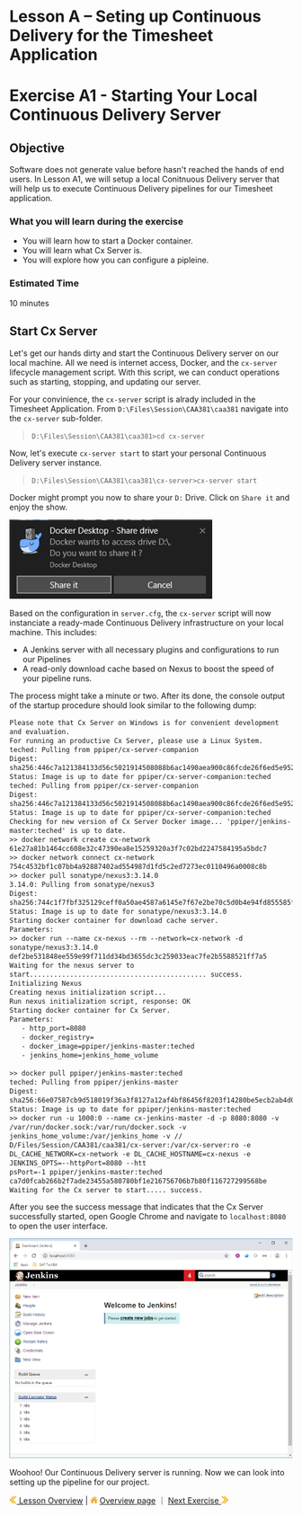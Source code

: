 # Lesson A – Seting up Continuous Delivery for the Timesheet Application

# Exercise A1 - Starting Your Local Continuous Delivery Server

## Objective
Software does not generate value before hasn't reached the hands of end users. In Lesson A1, we will setup a local Conitnuous Delivery server that will help us to execute Continuous Delivery pipelines for our Timesheet application.

### What you will learn during the exercise
* You will learn how to start a Docker container.
* You will learn what Cx Server is.
* You will explore how you can configure a pipleine.

### Estimated Time
10 minutes

## Start Cx Server
Let's get our hands dirty and start the Continuous Delivery server on our local machine. All we need is internet access, Docker, and the `cx-server` lifecycle management script. With this script, we can conduct operations such as starting, stopping, and updating our server.

For your convinience, the `cx-server` script is alrady included in the Timesheet Application. From `D:\Files\Session\CAA381\caa381` navigate into the `cx-server` sub-folder. 

> `D:\Files\Session\CAA381\caa381>cd cx-server`

Now, let's execute `cx-server start` to start your personal Continuous Delivery server instance.

> `D:\Files\Session\CAA381\caa381\cx-server>cx-server start`

Docker might prompt you now to share your `D:` Drive. Click on `Share it` and enjoy the show.

![](../../images/a/share-drive.png)

Based on the configuration in `server.cfg`, the `cx-server` script will now instanciate a ready-made Continuous Delivery infrastructure on your local machine. This includes:
* A Jenkins server with all necessary plugins and configurations to run our Pipelines
* A read-only download cache based on Nexus to boost the speed of your pipeline runs.

The process might take a minute or two. After its done, the console output of the startup procedure should look similar to the following dump:

```D:\Files\Session\CAA381\caa381\cx-server>cx-server start
Please note that Cx Server on Windows is for convenient development and evaluation.
For running an productive Cx Server, please use a Linux System.
teched: Pulling from ppiper/cx-server-companion
Digest: sha256:446c7a121384133d56c5021914508088b6ac1490aea900c86fcde26f6ed5e952
Status: Image is up to date for ppiper/cx-server-companion:teched
teched: Pulling from ppiper/cx-server-companion
Digest: sha256:446c7a121384133d56c5021914508088b6ac1490aea900c86fcde26f6ed5e952
Status: Image is up to date for ppiper/cx-server-companion:teched
Checking for new version of Cx Server Docker image... 'ppiper/jenkins-master:teched' is up to date.
>> docker network create cx-network
61e27a81b1464cc608e32c47390ea8e15259320a3f7c02bd2247584195a5bdc7
>> docker network connect cx-network 754c4532bf1c07bb4a92887402ad554987d1fd5c2ed7273ec0110496a0008c8b
>> docker pull sonatype/nexus3:3.14.0
3.14.0: Pulling from sonatype/nexus3
Digest: sha256:744c1f7fbf325129ceff0a50ae4587a6145e7f67e2be70c5d0b4e94fd855585f
Status: Image is up to date for sonatype/nexus3:3.14.0
Starting docker container for download cache server.
Parameters:
>> docker run --name cx-nexus --rm --network=cx-network -d sonatype/nexus3:3.14.0
def2be531848ee559e99f711dd34bd3655dc3c259033eac7fe2b5588521ff7a5
Waiting for the nexus server to start............................................ success.
Initializing Nexus
Creating nexus initialization script...
Run nexus initialization script, response: OK
Starting docker container for Cx Server.
Parameters:
   - http_port=8080
   - docker_registry=
   - docker_image=ppiper/jenkins-master:teched
   - jenkins_home=jenkins_home_volume

>> docker pull ppiper/jenkins-master:teched
teched: Pulling from ppiper/jenkins-master
Digest: sha256:66e07587cb9d518019f36a3f8127a12af4bf86456f8203f14280be5ecb2ab4d0
Status: Image is up to date for ppiper/jenkins-master:teched
>> docker run -u 1000:0 --name cx-jenkins-master -d -p 8080:8080 -v /var/run/docker.sock:/var/run/docker.sock -v jenkins_home_volume:/var/jenkins_home -v //
D/Files/Session/CAA381/caa381/cx-server:/var/cx-server:ro -e DL_CACHE_NETWORK=cx-network -e DL_CACHE_HOSTNAME=cx-nexus -e JENKINS_OPTS=--httpPort=8080 --htt
psPort=-1 ppiper/jenkins-master:teched
ca7d0fcab266b2f7ade23455a580780bf1e216756706b7b80f116727299568be
Waiting for the Cx server to start..... success.
```

After you see the success message that indicates that the Cx Server successfully started, open Google Chrome and navigate to `localhost:8080` to open the user interface. 

![](../../images/a/jenkins-welcome.png)

Woohoo! Our Continuous Delivery server is running. Now we can look into setting up the pipeline for our project. 


[![](../../images/nav-previous.png) Lesson Overview](../A2/README.md) | ![](../../images/nav-home.png) [Overview page](../../README.md) ｜ [Next Exercise ![](../../images/nav-next.png)](../A2/README.md)
